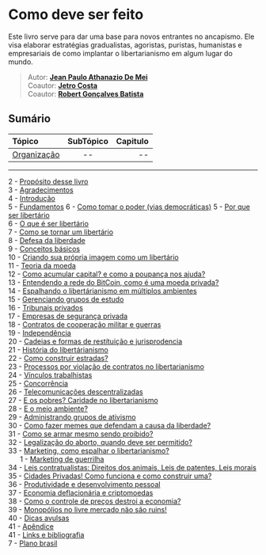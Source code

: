 # Como deve ser feito

Este livro serve para dar uma base para novos entrantes no ancapismo.
Ele visa elaborar estratégias gradualistas, agoristas, puristas, humanistas e empresariais de como implantar o libertarianismo em algum lugar do mundo.
> Autor: **[Jean Paulo Athanazio De Mei](https://github.com/JeanPaulo-Eletron)**  
> Coautor: **[Jetro Costa](https://github.com/Jetro-Costa)**  
> Coautor: **[Robert Gonçalves Batista](https://github.com/RobertDocker)**
## Sumário

| Tópico                                  | SubTópico       | Capitulo |
| :-------------------------------------- |:---------------:| -----:|
| [Organização](Capitulos/organizacao.md) | -- | -- |
                
----

2 -  [Propósito desse livro](Capitulos/proposito.md)  
3 -  [Agradecimentos](Capitulos/agradecimentos.md)  
4 -  [Introdução](Capitulos/introducao.md)  
5 -  [Fundamentos](Capitulos/Secoes/Fundamentos.md)
6 -  [Como tomar o poder (vias democráticas)](Capitulos/Secoes/TomandoOPoder.md)
5 -  [Por que ser libertário](Capitulos/porque.md)  
6 -  [O que é ser libertário](Capitulos/oquee.md)  
7 -  [Como se tornar um libertário](Capitulos/Como.md)  
8 -  [Defesa da liberdade](Capitulos/instalacao.md)  
9 -  [Conceitos básicos](Capitulos/comandos.md)  
10 -  [Criando sua própria imagem como um libertário](Capitulos/criandoimagem.md)  
11 -  [Teoria da moeda](Capitulos/TeoriaMonetaria.md)  
12 -  [Como acumular capital? e como a poupança nos ajuda?](Capitulos/AcumuloDeCapital.md)  
13 -  [Entendendo a rede do BitCoin, como é uma moeda privada?](Capitulos/rede.md)  
14 -  [Espalhando o libertárianismo em múltiplos ambientes](Capitulos/Expalhando.md)  
15 -  [Gerenciando grupos de estudo](Capitulos/GruposDeEstudo.md)  
16 -  [Tribunais privados](Capitulos/TribunaisPrivados.md)  
17 -  [Empresas de segurança privada](Capitulos/EmpresasDeSegurança.md)  
18 -  [Contratos de cooperação militar e guerras](Capitulos/Guerras.md)  
19 -  [Independência](Capitulos/Independência.md)  
20 -  [Cadeias e formas de restítuição e jurisprodencia](Capitulos/jurisprodencia.md)  
21 -  [História do libertárianismo](Capitulos/servicosdeapoio.md)  
22 -  [Como construir estradas?](Capitulos/construir.md)  
23 -  [Processos por violação de contratos no libertarianismo](Capitulos/processos.md)  
24 -  [Vínculos trabalhistas](Capitulos/vinculos.md)  
25 -  [Concorrência](Capitulos/concorrencia.md)    
26 -  [Telecomunicações descentralizadas](Capitulos/Telecomunicacoes-descentralizadas.md)  
27 -  [E os pobres? Caridade no libertarianismo](Capitulos/Caridade.md)  
28 -  [E o meio ambiente?](Capitulos/paridade.md)  
29 -  [Administrando grupos de ativismo](Capitulos/admin.md)  
30 -  [Como fazer memes que defendam a causa da liberdade?](Capitulos/Memes.md)  
31 -  [Como se armar mesmo sendo proibido?](Capitulos/rodando_aplicacoes_gui.md)  
32 -  [Legalização do aborto, quando deve ser permitido?](Capitulos/aborto.md)  
33 -  [Marketing, como espalhar o libertarianismo?](Capitulos/Marketing.md)  
&nbsp;&nbsp;&nbsp;&nbsp;&nbsp;
1 - [Marketing de guerrilha](Capitulos/MarketingDeGuerrilha.md)  
34 -  [Leis contratualistas: Direitos dos animais, Leis de patentes, Leis morais](Capitulos/LeisContratualistas.md)  
35 -  [Cidades Privadas! Como funciona e como construir uma?](Capitulos/CidadesPrivadas.md)  
36 -  [Produtividade e desenvolvimento pessoal](Capitulos/melhorar.md)  
37 -  [Economia deflacionária e criptomoedas](Capitulos/Criptomoedas.md)  
38 -  [Como o controle de preços destroi a economia?](Capitulos/ControleDePrecos.md)  
39 -  [Monopólios no livre mercado não são ruins!](Capitulos/Monopolios.md)  
40 -  [Dicas avulsas](Capitulos/dicas.md)  
41 -  [Apêndice](Capitulos/apendice.md)  
41 -  [Links e bibliografia](Capitulos/Links.md)  
7 -  [Plano brasil](Capitulos/Secoes/Fundamentos.md)
